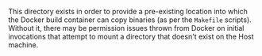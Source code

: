 This directory exists in order to provide a pre-existing location into which the Docker build container can copy binaries (as per the `Makefile` scripts).  Without it, there may be permission issues thrown from Docker on initial invocations that attempt to mount a directory that doesn't exist on the Host machine.